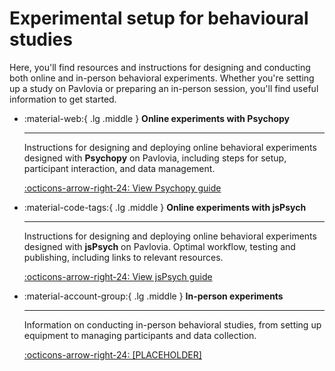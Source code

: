 # Experimental setup for behavioural studies

Here, you'll find resources and instructions for designing and conducting both online and in-person behavioral experiments. Whether you're setting up a study on Pavlovia or preparing an in-person session, you'll find useful information to get started.

<div class="grid cards" markdown>

- :material-web:{ .lg .middle } __Online experiments with Psychopy__

    ---

    Instructions for designing and deploying online behavioral experiments designed with __Psychopy__ on Pavlovia, including steps for setup, participant interaction, and data management.

    [:octicons-arrow-right-24: View Psychopy guide](pavlovia-psychopy.md)

- :material-code-tags:{ .lg .middle } __Online experiments with jsPsych__

    ---

    Instructions for designing and deploying online behavioral experiments designed with __jsPsych__ on Pavlovia. Optimal workflow, testing and publishing, including links to relevant resources.

    [:octicons-arrow-right-24: View jsPsych guide](pavlovia-jspsych.md)

- :material-account-group:{ .lg .middle } __In-person experiments__

    ---

    Information on conducting in-person behavioral studies, from setting up equipment to managing participants and data collection.  

    [:octicons-arrow-right-24: [PLACEHOLDER]](bh-onsite.md)

</div>
